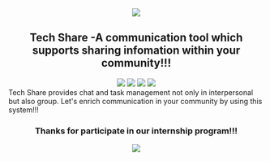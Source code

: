 <div align="center">
  <img src="https://user-images.githubusercontent.com/110875161/186331823-3f1c7c59-010b-4727-a4e7-0738be5ce290.png"/>
</div>
<div align="center">
  <h2>Tech Share -A communication tool which supports sharing infomation within your community!!! </h2>
</div>
<div align="center" dir="auto"> 
<img src="https://img.shields.io/badge/インターンシップ-278ea5.svg?style=for-the-badge?style=for-the-badge"/>
<img src="https://img.shields.io/badge/開催日-2021.10-ff7964.svg?style=for-the-badge?style=for-the-badge"/>
<img src="https://img.shields.io/badge/Version-1.0.0-7fffd4.svg?style=for-the-badge?style=for-the-badge"/>
<img src="https://img.shields.io/badge/Author-N.O.T.K.F.Y.-9932cc.svg?style=for-the-badge?style=for-the-badge"/>
</div>
Tech Share provides chat and task management not only in interpersonal but also group. Let's enrich communication in your community by using this system!!!   

<div align="center">
<h3>Thanks for participate in our internship program!!!</h3>
  <img src="https://user-images.githubusercontent.com/110875161/183552084-b53b1cc3-ea45-4a90-a65f-9b640b1e8249.gif"/>
</div>
